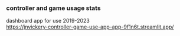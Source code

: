 ### controller and game usage stats
dashboard app for use 2019-2023  
https://jnvickery-controller-game-use-app-app-9f1n6t.streamlit.app/
